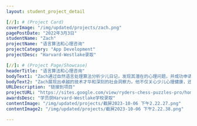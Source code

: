 ```yaml
---
layout: student_project_detail

[//]: # (Project Card)
coverImage: "/img/updated/projects/zach.png"
pagePostDate: "2022年3月3日"
studentName: "Zach"
projectName: "语言算法和心理咨询"
projectCategory: "App Development"
projectDesc: "Harvard-Westlake录取"

[//]: # (Project Page/Showcase)
headerTitle: "语言算法和心理咨询"
bodyText1: "Zach通过自然语言处理算法分析少儿日记，发现其潜在的心理问题，并成功申请了专利。基于此研究，他被Harvard-Westlake学校录取。"
bodyText2: "Zach展现出卓越的技术才华和深刻的社会洞察力。他不仅关心少儿心理健康，还将其技术转化为实际应用，是我们学校的骄傲。"
URLDescription: "链接到项目"
projectURL: "https://sites.google.com/view/ryders-chess-puzzles-pro/home"
awardsDesc: "学员获Harvard-Westlake学校录取"
contentImage: "/img/updated/projects/截屏2023-10-06 下午2.22.27.png"
contentImage2: "/img/updated/projects/截屏2023-10-06 下午2.22.38.png"

---
```

